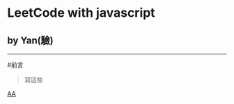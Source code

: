 # LeetCode with javascript
## by Yan(驗)

***
#前言
> 寫這些
> 



[AA](https://www.gitbook.com/read/book/skyyen999/-leetcode-with-javascript)

## 







